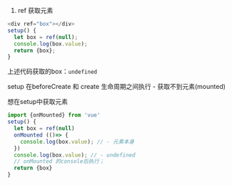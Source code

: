 1. ref 获取元素 
```js
<div ref="box"></div>
setup() {
  let box = ref(null);
  console.log(box.value);
  return {box};
}
```
上述代码获取的box：`undefined`

setup 在beforeCreate 和 create 生命周期之间执行 - 获取不到元素(mounted)

想在setup中获取元素
```js
import {onMounted} from 'vue'
setup() {
  let box = ref(null)
  onMounted (()=> {
    console.log(box.value); // - 元素本身
  })
  console.log(box.value); // - undefined
  // onMounted 的console后执行；
  return {box}
}
```
